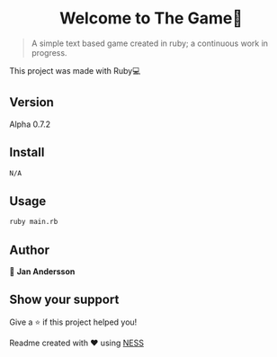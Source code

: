 <h1 align='center'>Welcome to The Game👋</h1>

> A simple text based game created in ruby; a continuous work in progress.

This project was made with Ruby💻

## Version
Alpha 0.7.2

## Install
```sh
N/A
```

## Usage
```sh
ruby main.rb
```

## Author

👤 **Jan Andersson**

## Show your support

Give a ⭐️ if this project helped you!

Readme created with ❤️ using [NESS](https://github.com/GreenVortex/NESS)
